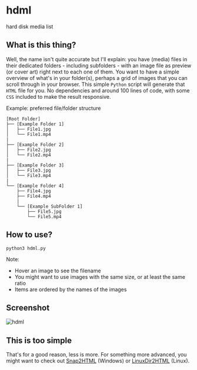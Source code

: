 # hdml
hard disk media list

## What is this thing?
Well, the name isn't quite accurate but I'll explain: you have (media) files in their dedicated folders - including subfolders - with an image file as preview (or cover art) right next to each one of them. You want to have a simple overview of what's in your folder(s), perhaps a grid of images that you can scroll through in your browser. This simple `Python` script will generate that `HTML` file for you. No dependencies and around 100 lines of code, with some `CSS` included to make the result responsive.

Example: preferred file/folder structure

    [Root Folder]
    ├── [Example Folder 1]
    │   ├── File1.jpg
    │   └── File1.mp4
    |
    ├── [Example Folder 2]
    │   ├── File2.jpg
    │   └── File2.mp4
    |
    ├── [Example Folder 3]
    │   ├── File3.jpg
    │   └── File3.mp4
    |
    └── [Example Folder 4]
        ├── File4.jpg
        ├── File4.mp4
        |
        └── [Example SubFolder 1]
            ├── File5.jpg
            └── File5.mp4

## How to use?
    python3 hdml.py

Note:
* Hover an image to see the filename
* You might want to use images with the same size, or at least the same ratio
* Items are ordered by the names of the images

## Screenshot
![hdml](https://github.com/user-attachments/assets/698eb2bb-f73a-4ca9-93d7-55806ddf42c9)

## This is too simple
That's for a good reason, less is more. For something more advanced, you might want to check out [Snap2HTML](https://github.com/rlv-dan/Snap2HTML) (Windows) or [LinuxDir2HTML](https://github.com/homeisfar/LinuxDir2HTML) (Linux).
